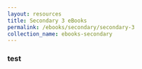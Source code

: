 ```yaml
---
layout: resources
title: Secondary 3 eBooks
permalink: /ebooks/secondary/secondary-3
collection_name: ebooks-secondary
---
```


### test